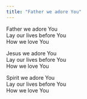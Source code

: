 ```yaml
---
title: "Father we adore You"
---
```


Father we adore You   
Lay our lives before You   
How we love You

Jesus we adore You   
Lay our lives before You   
How we love You

Spirit we adore You   
Lay our lives before You   
How we love You